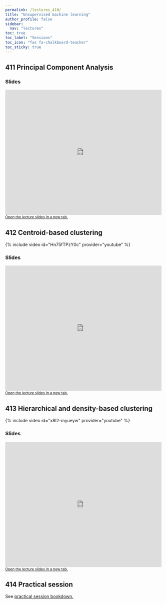 ```yaml
---
permalink: /lectures_410/
title: "Unsupervised machine learning"
author_profile: false
sidebar:
  nav: "lectures"
toc: true
toc_label: "Sessions"
toc_icon: "fas fa-chalkboard-teacher"
toc_sticky: true
---
```



## 411 Principal Component Analysis


### Slides

<div style="position: relative; width: 500px; height: 400px;">
<iframe src="https://sdesabbata.github.io/granolarr/lectures/html/411_L_PrincipalComponents.html" title="411_L_PrincipalComponents" frameborder="0" style="width: 1000px; height: 800px; -webkit-transform: scale(0.5) translate(-500px,-400px);-moz-transform: scale(0.5) translate(-500px,-400px); "></iframe>
</div>

<small>
<a href="https://sdesabbata.github.io/granolarr/lectures/html/411_L_PrincipalComponents" target="_blank">Open the lecture slides in a new tab.</a>
</small>

## 412 Centroid-based clustering


{% include video id="Hn75fTPzY0c" provider="youtube" %}


### Slides

<div style="position: relative; width: 500px; height: 400px;">
<iframe src="https://sdesabbata.github.io/granolarr/lectures/html/412_L_ClusteringCentroid.html" title="412_L_ClusteringCentroid" frameborder="0" style="width: 1000px; height: 800px; -webkit-transform: scale(0.5) translate(-500px,-400px);-moz-transform: scale(0.5) translate(-500px,-400px); "></iframe>
</div>

<small>
<a href="https://sdesabbata.github.io/granolarr/lectures/html/412_L_ClusteringCentroid" target="_blank">Open the lecture slides in a new tab.</a>
</small>

## 413 Hierarchical and density-based clustering


{% include video id="x8l2-myueyw" provider="youtube" %}


### Slides

<div style="position: relative; width: 500px; height: 400px;">
<iframe src="https://sdesabbata.github.io/granolarr/lectures/html/413_L_ClusteringHierarchicalDensity.html" title="413_L_ClusteringHierarchicalDensity" frameborder="0" style="width: 1000px; height: 800px; -webkit-transform: scale(0.5) translate(-500px,-400px);-moz-transform: scale(0.5) translate(-500px,-400px); "></iframe>
</div>

<small>
<a href="https://sdesabbata.github.io/granolarr/lectures/html/413_L_ClusteringHierarchicalDensity" target="_blank">Open the lecture slides in a new tab.</a>
</small>

## 414 Practical session

See <a href="https://sdesabbata.github.io/granolarr/practicals/bookdown/unsupervised-machine-learning" target="_blank">practical session bookdown.</a>
